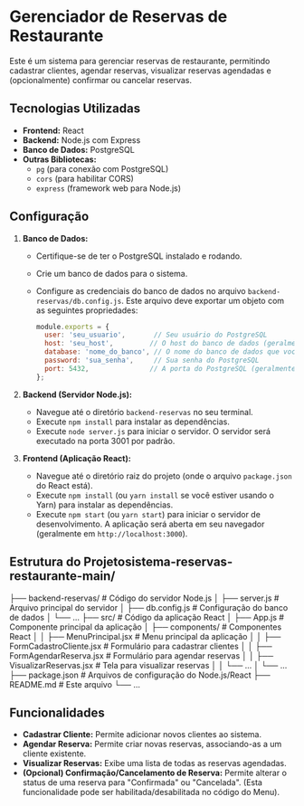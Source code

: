 # Gerenciador de Reservas de Restaurante

Este é um sistema para gerenciar reservas de restaurante, permitindo cadastrar clientes, agendar reservas, visualizar reservas agendadas e (opcionalmente) confirmar ou cancelar reservas.

## Tecnologias Utilizadas

* **Frontend:** React
* **Backend:** Node.js com Express
* **Banco de Dados:** PostgreSQL
* **Outras Bibliotecas:**
    * `pg` (para conexão com PostgreSQL)
    * `cors` (para habilitar CORS)
    * `express` (framework web para Node.js)

## Configuração

1.  **Banco de Dados:**

    * Certifique-se de ter o PostgreSQL instalado e rodando.
    * Crie um banco de dados para o sistema.
    * Configure as credenciais do banco de dados no arquivo `backend-reservas/db.config.js`.  Este arquivo deve exportar um objeto com as seguintes propriedades:

        ```javascript
        module.exports = {
          user: 'seu_usuario',       // Seu usuário do PostgreSQL
          host: 'seu_host',         // O host do banco de dados (geralmente 'localhost')
          database: 'nome_do_banco', // O nome do banco de dados que você criou
          password: 'sua_senha',     // Sua senha do PostgreSQL
          port: 5432,               // A porta do PostgreSQL (geralmente 5432)
        };
        ```

2.  **Backend (Servidor Node.js):**

    * Navegue até o diretório `backend-reservas` no seu terminal.
    * Execute `npm install` para instalar as dependências.
    * Execute `node server.js` para iniciar o servidor.  O servidor será executado na porta 3001 por padrão.

3.  **Frontend (Aplicação React):**

    * Navegue até o diretório raiz do projeto (onde o arquivo `package.json` do React está).
    * Execute `npm install` (ou `yarn install` se você estiver usando o Yarn) para instalar as dependências.
    * Execute `npm start` (ou `yarn start`) para iniciar o servidor de desenvolvimento.  A aplicação será aberta em seu navegador (geralmente em `http://localhost:3000`).

## Estrutura do Projetosistema-reservas-restaurante-main/

├── backend-reservas/       # Código do servidor Node.js
│   ├── server.js         # Arquivo principal do servidor
│   ├── db.config.js      # Configuração do banco de dados
│   └── ...
├── src/                  # Código da aplicação React
│   ├── App.js            # Componente principal da aplicação
│   ├── components/       # Componentes React
│   │   ├── MenuPrincipal.jsx       # Menu principal da aplicação
│   │   ├── FormCadastroCliente.jsx # Formulário para cadastrar clientes
│   │   ├── FormAgendarReserva.jsx  # Formulário para agendar reservas
│   │   ├── VisualizarReservas.jsx  # Tela para visualizar reservas
│   │   └── ...
│   └── ...
├── package.json          # Arquivos de configuração do Node.js/React
├── README.md             # Este arquivo
└── ...


## Funcionalidades

* **Cadastrar Cliente:** Permite adicionar novos clientes ao sistema.
* **Agendar Reserva:** Permite criar novas reservas, associando-as a um cliente existente.
* **Visualizar Reservas:** Exibe uma lista de todas as reservas agendadas.
* **(Opcional) Confirmação/Cancelamento de Reserva:** Permite alterar o status de uma reserva para "Confirmada" ou "Cancelada".  (Esta funcionalidade pode ser habilitada/desabilitada no código do Menu).
